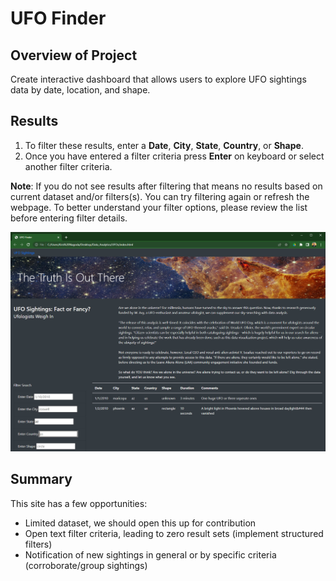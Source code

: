 # UFO Finder

## Overview of Project
Create interactive dashboard that allows users to explore UFO sightings data by date, location, and shape.

## Results
1.  To filter these results, enter a **Date**, **City**, **State**, **Country**, or **Shape**.
2.  Once you have entered a filter criteria press **Enter** on keyboard or select another filter criteria. 

**Note**: If you do not see results after filtering that means no results based on current dataset and/or filters(s). You can try filtering again or refresh the webpage. To better understand your filter options, please review the list before entering filter details.
 
![This is an image](https://github.com/krisnagoda/UFO_Finder/blob/cf53d2a0aad650ff58254dcebff68d70d74bb25a/screen_shot_ufo_finder.jpg)

## Summary
This site has a few opportunities:
 - Limited dataset, we should open this up for contribution
 - Open text filter criteria, leading to zero result sets (implement structured filters)
 - Notification of new sightings in general or by specific criteria (corroborate/group sightings)
